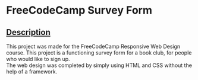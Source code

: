 # FreeCodeCamp Survey Form

## <ins>Description</ins>
This project was made for the FreeCodeCamp Responsive Web Design course. This project is a functioning survey form for a book club, for people who would like to sign up.<br>
The web design was completed by simply using HTML and CSS without the help of a framework.